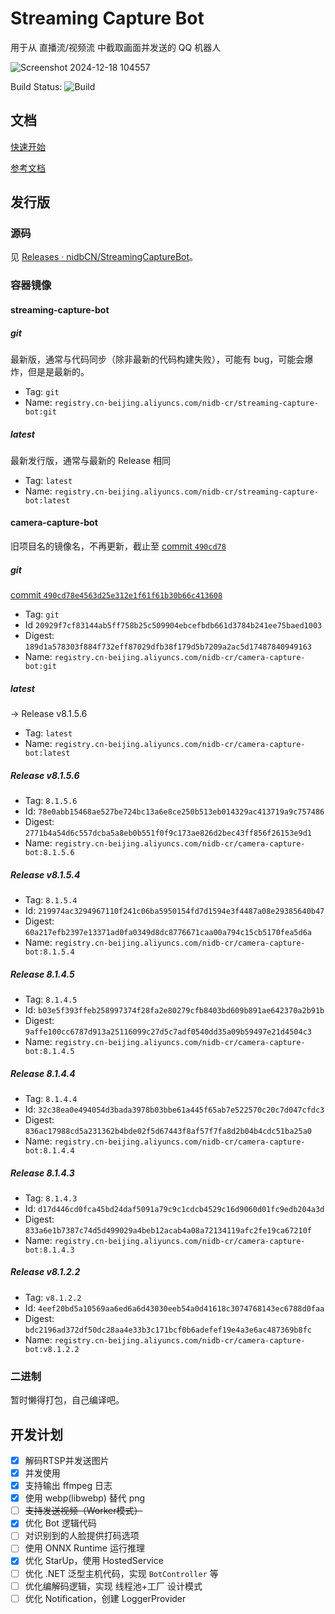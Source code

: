 # Streaming Capture Bot

用于从 直播流/视频流 中截取画面并发送的 QQ 机器人

![Screenshot 2024-12-18 104557](https://github.com/user-attachments/assets/7149b62b-8a98-4cf0-8675-3db51bbfcb98)

Build Status: ![Build](https://github.com/nidbCN/StreamingCaptureBot/actions/workflows/test.yaml/badge.svg)

## 文档

[快速开始](https://github.com/nidbCN/StreamingCaptureBot/wiki#%E5%BC%80%E5%A7%8B%E4%BD%BF%E7%94%A8)

[参考文档](https://github.com/nidbCN/StreamingCaptureBot/wiki/%E5%8F%82%E8%80%83)

## 发行版

### 源码

见 [Releases · nidbCN/StreamingCaptureBot](https://github.com/nidbCN/StreamingCaptureBot/releases)。

### 容器镜像

#### streaming-capture-bot

##### git

最新版，通常与代码同步（除非最新的代码构建失败），可能有 bug，可能会爆炸，但是是最新的。

* Tag: `git`
* Name: `registry.cn-beijing.aliyuncs.com/nidb-cr/streaming-capture-bot:git`

##### latest

最新发行版，通常与最新的 Release 相同

* Tag: `latest`
* Name: `registry.cn-beijing.aliyuncs.com/nidb-cr/streaming-capture-bot:latest`

#### camera-capture-bot

旧项目名的镜像名，不再更新，截止至 [commit `490cd78` ](https://github.com/nidbCN/StreamingCaptureBot/tree/490cd78e4563d25e312e1f61f61b30b66c413608)

##### git

[commit `490cd78e4563d25e312e1f61f61b30b66c413608` ]((https://github.com/nidbCN/StreamingCaptureBot/tree/490cd78e4563d25e312e1f61f61b30b66c413608))

* Tag: `git`
* Id `20929f7cf83144ab5ff758b25c509904ebcefbdb661d3784b241ee75baed1003`
* Digest: `189d1a578303f884f732eff87029dfb38f179d5b7209a2ac5d17487840949163`
* Name: `registry.cn-beijing.aliyuncs.com/nidb-cr/camera-capture-bot:git`

##### latest

-> Release v8.1.5.6

* Tag: `latest`
* Name: `registry.cn-beijing.aliyuncs.com/nidb-cr/camera-capture-bot:latest`

##### Release v8.1.5.6

* Tag: `8.1.5.6`
* Id: `78e0abb15468ae527be724bc13a6e8ce250b513eb014329ac413719a9c757486`
* Digest: `2771b4a54d6c557dcba5a8eb0b551f0f9c173ae826d2bec43ff856f26153e9d1`
* Name: `registry.cn-beijing.aliyuncs.com/nidb-cr/camera-capture-bot:8.1.5.6`

##### Release v8.1.5.4

* Tag: `8.1.5.4`
* Id: `219974ac3294967110f241c06ba5950154fd7d1594e3f4487a08e29385640b47`
* Digest: `60a217efb2397e13371ad0fa0349d8dc8776671caa00a794c15cb5170fea5d6a`
* Name: `registry.cn-beijing.aliyuncs.com/nidb-cr/camera-capture-bot:8.1.5.4`

##### Release 8.1.4.5

* Tag: `8.1.4.5`
* Id: `b03e5f393ffeb258997374f28fa2e80279cfb8403bd609b891ae642370a2b91b`
* Digest: `9affe100cc6787d913a25116099c27d5c7adf0540dd35a09b59497e21d4504c3`
* Name: `registry.cn-beijing.aliyuncs.com/nidb-cr/camera-capture-bot:8.1.4.5`

##### Release 8.1.4.4

* Tag: `8.1.4.4`
* Id: `32c38ea0e494054d3bada3978b03bbe61a445f65ab7e522570c20c7d047cfdc3`
* Digest: `836ac17988cd5a231362b4bde02f5d67443f8af57f7fa8d2b04b4cdc51ba25a0`
* Name: `registry.cn-beijing.aliyuncs.com/nidb-cr/camera-capture-bot:8.1.4.4`

##### Release 8.1.4.3

* Tag: `8.1.4.3`
* Id: `d17d446cd0fca45bd24daf5091a79c9c1cdcb4529c16d9060d01fc9edb204a3d`
* Digest: `833a6e1b7387c74d5d499029a4beb12acab4a08a72134119afc2fe19ca67210f`
* Name: `registry.cn-beijing.aliyuncs.com/nidb-cr/camera-capture-bot:8.1.4.3`

##### Release v8.1.2.2

* Tag: `v8.1.2.2`
* Id: `4eef20bd5a10569aa6ed6a6d43030eeb54a0d41618c3074768143ec6788d0faa`
* Digest: `bdc2196ad372df50dc28aa4e33b3c171bcf0b6adefef19e4a3e6ac487369b8fc`
* Name: `registry.cn-beijing.aliyuncs.com/nidb-cr/camera-capture-bot:v8.1.2.2`

### 二进制

暂时懒得打包，自己编译吧。

## 开发计划

- [x] 解码RTSP并发送图片
- [x] 并发使用
- [x] 支持输出 ffmpeg 日志
- [x] 使用 webp(libwebp) 替代 png
- [ ] ~~支持发送视频（Worker模式）~~
- [x] 优化 Bot 逻辑代码
- [ ] 对识别到的人脸提供打码选项
- [ ] 使用 ONNX Runtime 运行推理
- [x] 优化 StarUp，使用 HostedService
- [ ] 优化 .NET 泛型主机代码，实现 `BotController` 等
- [ ] 优化编解码逻辑，实现 线程池+工厂 设计模式
- [ ] 优化 Notification，创建 LoggerProvider
